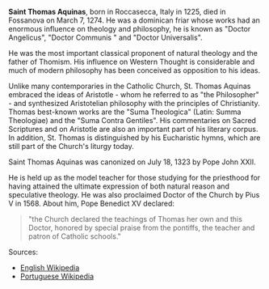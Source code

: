 **Saint Thomas Aquinas**, born in Roccasecca, Italy in 1225, died in Fossanova on March 7, 1274. He was a dominican friar whose works had an enormous influence on theology and philosophy, he is known as "Doctor Angelicus", "Doctor Communis " and "Doctor Universalis".
 
He was the most important classical proponent of natural theology and the father of Thomism. His influence on Western Thought is considerable and much of modern philosophy has been conceived as opposition to his ideas.
 
Unlike many contemporaries in the Catholic Church, St. Thomas Aquinas embraced the ideas of Aristotle - whom he referred to as "the Philosopher" - and synthesized Aristotelian philosophy with the principles of Christianity. Thomas best-known works are the "Suma Theologica" (Latin: Summa Theologiae) and the "Suma Contra Gentiles". His commentaries on Sacred Scriptures and on Aristotle are also an important part of his literary corpus. In addition, St. Thomas is distinguished by his Eucharistic hymns, which are still part of the Church's liturgy today.
 
Saint Thomas Aquinas was canonized on July 18, 1323 by Pope John XXII.
 
He is held up as the model teacher for those studying for the priesthood for having attained the ultimate expression of both natural reason and speculative theology. He was also proclaimed Doctor of the Church by Pius V in 1568. About him, Pope Benedict XV declared:
 
> "the Church declared the teachings of Thomas her own and this Doctor, honored by special praise from the pontiffs, the teacher and patron of Catholic schools."
 
Sources:
- [English Wikipedia](https://en.wikipedia.org/wiki/Thomas_Aquinas)
- [Portuguese Wikipedia](https://pt.wikipedia.org/wiki/Tom%C3%A1s_de_Aquino)
